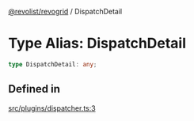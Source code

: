 [@revolist/revogrid](README.md) / DispatchDetail

# Type Alias: DispatchDetail

```ts
type DispatchDetail: any;
```

## Defined in

[src/plugins/dispatcher.ts:3](https://github.com/revolist/revogrid/blob/74012ec30398bf39d0acc929bd7f7963856aba4e/src/plugins/dispatcher.ts#L3)
